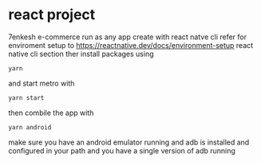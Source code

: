 # react project
7enkesh e-commerce
run as any app create with react natve cli 
refer for enviroment setup to https://reactnative.dev/docs/environment-setup
react native cli section 
ther install packages using 
```
yarn
```
and start metro with 
```
yarn start
```
then combile the app with 
```
yarn android
```
make sure you have an android emulator running and adb is installed and configured in your path and you have a single version of adb running 
